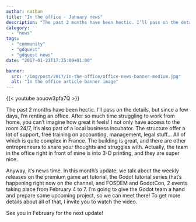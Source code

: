 ```yaml
---
author: nathan
title: "In the office - January news"
description: "The past 2 months have been hectic. I’ll pass on the details, but since a few days, I’m renting an office. After so much time struggling to work from home, you can’t imagine how great it feels!"
category: 
  - "news"
tags:
  - "community"
  - "gdquest"
  - "gdquest news"
date: "2017-01-21T17:35:09+01:00"

banner:
  src: "/img/post/2017/in-the-office/office-news-banner-medium.jpg"
  alt: "In the office article banner image"
---
```


{{< youtube aouow3pfa7Q >}}

The past 2 months have been hectic. I’ll pass on the details, but since a few days, I’m renting an office. After so much time struggling to work from home, you can’t imagine how great it feels! I not only have access to the room 24/7, it’s also part of a local business incubator. The structure offer a lot of support, free training on accounting, management, legal stuff… All of which is quite complex in France. The building is great, and there are other entrepreneurs to share your thoughts and struggles with. Actually, the team in the office right in front of mine is into 3-D printing, and they are super nice.

Anyway, it’s news time. In this month’s update, we talk about the weekly releases on the premium game art tutorial, the Godot tutorial series that’s happening right now on the channel, and FOSDEM and GodotCon, 2 events taking place from February 4 to 7. I’m going to give the Godot team a hand and prepare some upcoming project, so we can meet there! To get more details about all of that, I invite you to watch the video.

See you in February for the next update!
